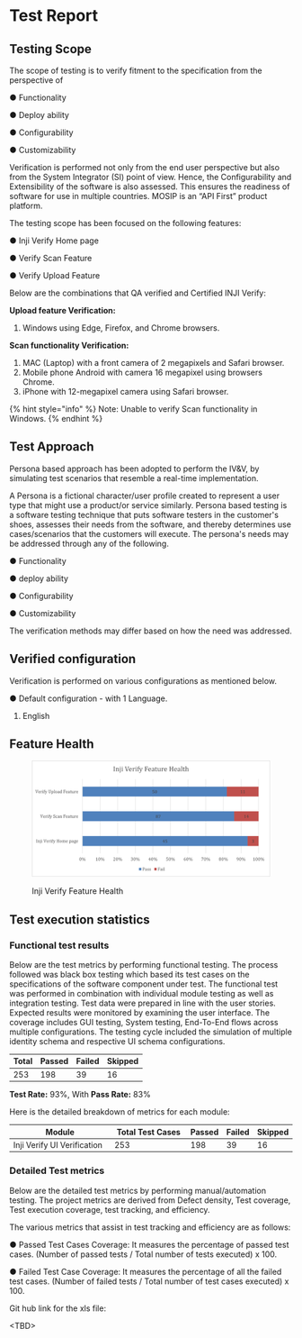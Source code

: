 # Test Report

## Testing Scope

The scope of testing is to verify fitment to the specification from the perspective of&#x20;

●     Functionality&#x20;

●     Deploy ability&#x20;

●     Configurability&#x20;

●     Customizability

Verification is performed not only from the end user perspective but also from the System Integrator (SI) point of view. Hence, the Configurability and Extensibility of the software is also assessed. This ensures the readiness of software for use in multiple countries. MOSIP is an “API First” product platform.

The testing scope has been focused on the following features:

●     Inji Verify Home page

●     Verify Scan Feature

●     Verify Upload Feature

Below are the combinations that QA verified and Certified INJI Verify:

**Upload feature Verification:**

1. Windows using Edge, Firefox, and Chrome browsers.

**Scan functionality Verification:**

1. MAC (Laptop) with a front camera of 2 megapixels and Safari browser.
2. Mobile phone Android with camera 16 megapixel using browsers Chrome.
3. iPhone with 12-megapixel camera using Safari browser.

{% hint style="info" %}
Note: Unable to verify Scan functionality in Windows.
{% endhint %}

## Test Approach

Persona based approach has been adopted to perform the IV\&V, by simulating test scenarios that resemble a real-time implementation.

A Persona is a fictional character/user profile created to represent a user type that might use a product/or service similarly. Persona based testing is a software testing technique that puts software testers in the customer's shoes, assesses their needs from the software, and thereby determines use cases/scenarios that the customers will execute. The persona's needs may be addressed through any of the following.

●     Functionality&#x20;

●     deploy ability&#x20;

●     Configurability&#x20;

●     Customizability

The verification methods may differ based on how the need was addressed.

## Verified configuration

Verification is performed on various configurations as mentioned below.

●  Default configuration - with 1 Language.

1. English

## Feature Health

<figure><img src="../../../.gitbook/assets/Inji verify Feature Health.png" alt="" width="563"><figcaption><p>Inji Verify Feature Health</p></figcaption></figure>

## Test execution statistics

### Functional test results

Below are the test metrics by performing functional testing. The process followed was black box testing which based its test cases on the specifications of the software component under test. The functional test was performed in combination with individual module testing as well as integration testing. Test data were prepared in line with the user stories. Expected results were monitored by examining the user interface. The coverage includes GUI testing, System testing, End-To-End flows across multiple configurations. The testing cycle included the simulation of multiple identity schema and respective UI schema configurations.           &#x20;

| Total | Passed | Failed | Skipped |
| ----- | ------ | ------ | ------- |
| 253   | 198    | 39     | 16      |

**Test Rate:** 93%, With **Pass Rate:** 83%

Here is the detailed breakdown of metrics for each module:

<table><thead><tr><th width="206">Module</th><th width="156">Total Test Cases</th><th>Passed</th><th>Failed</th><th>Skipped</th></tr></thead><tbody><tr><td>Inji Verify UI Verification</td><td>253</td><td>198</td><td>39</td><td>16</td></tr></tbody></table>

### Detailed Test metrics

Below are the detailed test metrics by performing manual/automation testing. The project metrics are derived from Defect density, Test coverage, Test execution coverage, test tracking, and efficiency.

The various metrics that assist in test tracking and efficiency are as follows:

●  Passed Test Cases Coverage: It measures the percentage of passed test cases. (Number of passed tests / Total number of tests executed) x 100.

●   Failed Test Case Coverage: It measures the percentage of all the failed test cases. (Number of failed tests / Total number of test cases executed) x 100.

Git hub link for the xls file:

\<TBD>
